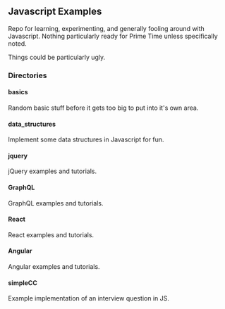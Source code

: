 ## Javascript Examples

Repo for learning, experimenting, and generally fooling around with Javascript. Nothing particularly ready for Prime Time unless specifically noted.

Things could be particularly ugly.


### Directories

#### basics
Random basic stuff before it gets too big to put into it's own area.

#### data_structures
Implement some data structures in Javascript for fun.

#### jquery
jQuery examples and tutorials.

#### GraphQL
GraphQL examples and tutorials.

#### React
React examples and tutorials.

#### Angular
Angular examples and tutorials.

#### simpleCC
Example implementation of an interview question in JS.

